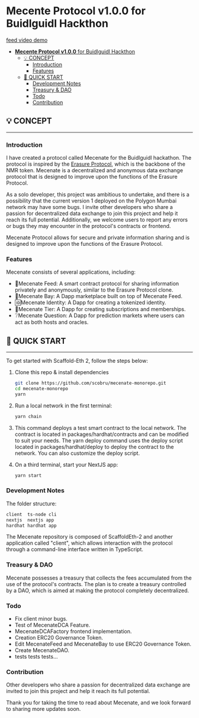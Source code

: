 # **Mecente Protocol v1.0.0** for Buidlguidl Hackthon

[feed video demo](https://www.youtube.com/watch?v=ZCfASOjT04Y&list=PLTenf2t5YuIp68AlFJWjFiJtf4svPuQiX)

- [**Mecente Protocol v1.0.0** for Buidlguidl Hackthon](#mecente-protocol-v100-for-buidlguidl-hackthon)
  - [💡 CONCEPT](#-concept)
    - [Introduction](#introduction)
    - [Features](#features)
  - [🚀 QUICK START](#-quick-start)
    - [Development Notes](#development-notes)
    - [Treasury \& DAO](#treasury--dao)
    - [Todo](#todo)
    - [Contribution](#contribution)

## 💡 CONCEPT

---

### Introduction

I have created a protocol called Mecenate for the Buidlguidl hackathon. The protocol is inspired by the [Erasure Protocol](https://github.com/erasureprotocol/erasure-protocol), which is the backbone of the NMR token. Mecenate is a decentralized and anonymous data exchange protocol that is designed to improve upon the functions of the Erasure Protocol.

As a solo developer, this project was ambitious to undertake, and there is a possibility that the current version 1 deployed on the Polygon Mumbai network may have some bugs. I invite other developers who share a passion for decentralized data exchange to join this project and help it reach its full potential. Additionally, we welcome users to report any errors or bugs they may encounter in the protocol's contracts or frontend.

Mecenate Protocol allows for secure and private information sharing and is designed to improve upon the functions of the Erasure Protocol.

### Features

Mecenate consists of several applications, including:

- 📄Mecenate Feed: A smart contract protocol for sharing information privately and anonymously, similar to the Erasure Protocol clone.
- 📣Mecenate Bay: A Dapp marketplace built on top of Mecenate Feed.
- 🆔Mecenate Identity: A Dapp for creating a tokenized identity.
- 🎫Mecenate Tier: A Dapp for creating subscriptions and memberships.
- ❔Mecenate Question: A Dapp for prediction markets where users can act as both hosts and oracles.

## 🚀 QUICK START

---

To get started with Scaffold-Eth 2, follow the steps below:

1. Clone this repo & install dependencies

    ```bash
    git clone https://github.com/scobru/mecenate-monorepo.git
    cd mecenate-monorepo
    yarn
    ```

2. Run a local network in the first terminal:

    ```bash
    yarn chain
    ```

3. This command deploys a test smart contract to the local network. The contract is located in packages/hardhat/contracts and can be modified to suit your needs. The yarn deploy command uses the deploy script located in packages/hardhat/deploy to deploy the contract to the network. You can also customize the deploy script.

4. On a third terminal, start your NextJS app:

    ```bash
    yarn start
    ```

### Development Notes

The folder structure:

```bash
client  ts-node cli
nextjs  nextjs app     
hardhat hardhat app        
```

The Mecenate repository is composed of ScaffoldEth-2 and another application called "client", which allows interaction with the protocol through a command-line interface written in TypeScript.

### Treasury & DAO

Mecenate possesses a treasury that collects the fees accumulated from the use of the protocol's contracts. The plan is to create a treasury controlled by a DAO, which is aimed at making the protocol completely decentralized.

### Todo

- Fix client minor bugs.
- Test of MecenateDCA Feature.
- MecenateDCAFactory frontend implementation.
- Creation ERC20 Governance Token.
- Edit MecenateFeed and MecenateBay to use ERC20 Governance Token.
- Create MecenateDAO.
- tests tests tests...

### Contribution

Other developers who share a passion for decentralized data exchange are invited to join this project and help it reach its full potential.

Thank you for taking the time to read about Mecenate, and we look forward to sharing more updates soon.
